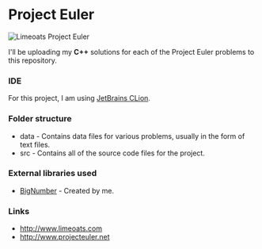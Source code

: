 # Project Euler

![Limeoats Project Euler](https://projecteuler.net/profile/Limeoats.png?77)

I'll be uploading my **C++** solutions for each of the Project Euler problems to this repository.

### IDE
For this project, I am using [JetBrains CLion](http://www.jetbrains.com/clion).

### Folder structure
* data - Contains data files for various problems, usually in the form of text files.
* src - Contains all of the source code files for the project.

### External libraries used
* [BigNumber](http://github.com/Limeoats/BigNumber) - Created by me.

### Links
* http://www.limeoats.com
* http://www.projecteuler.net
